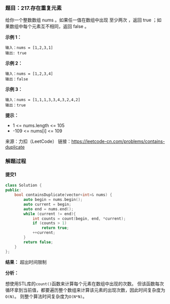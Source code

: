 ### 题目：217.存在重复元素
给你一个整数数组 nums 。如果任一值在数组中出现 至少两次 ，返回 true ；如果数组中每个元素互不相同，返回 false 。

**示例 1：**
```
输入：nums = [1,2,3,1]
输出: true
```
**示例 2：**
```
输入：nums = [1,2,3,4]
输出：false
```
**示例 3：**
```
输入：nums = [1,1,1,3,3,4,3,2,4,2]
输出：true
```
**提示：**

- 1 <= nums.length <= 105
- -109 <= nums[i] <= 109

来源：力扣（LeetCode）
链接：https://leetcode-cn.com/problems/contains-duplicate

### 解题过程
#### 提交1
```C++
class Solution {
public:
    bool containsDuplicate(vector<int>& nums) {
        auto begin = nums.begin();
        auto current = begin;
        auto end = nums.end();
        while (current != end){
            int counts = count(begin, end, *current);
            if (counts > 1)
                return true;
            ++current;
        }
        return false;
    }
};
```
**结果：** 超出时间限制

**分析：**

想使用STL库的`count()`函数来计算每个元素在数组中出现的次数。
但该函数每次循环拿到当前值，都要遍历整个数组来计算该元素的出现次数，因此时间复杂度为`O(N)`。
则整个算法时间复杂度为`O(N*N)`。

